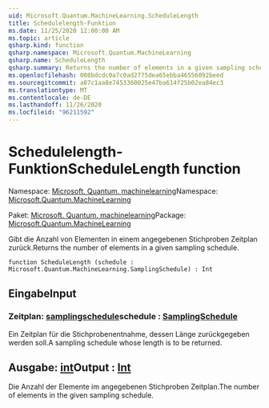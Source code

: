 ```yaml
---
uid: Microsoft.Quantum.MachineLearning.ScheduleLength
title: Schedulelength-Funktion
ms.date: 11/25/2020 12:00:00 AM
ms.topic: article
qsharp.kind: function
qsharp.namespace: Microsoft.Quantum.MachineLearning
qsharp.name: ScheduleLength
qsharp.summary: Returns the number of elements in a given sampling schedule.
ms.openlocfilehash: 008bdcdc0a7c0ad2775dea65ebba46556092beed
ms.sourcegitcommit: a87c1aa8e7453360025e47ba614f25b02ea84ec3
ms.translationtype: MT
ms.contentlocale: de-DE
ms.lasthandoff: 11/26/2020
ms.locfileid: "96211592"
---
```

# <a name="schedulelength-function"></a><span data-ttu-id="2f342-102">Schedulelength-Funktion</span><span class="sxs-lookup"><span data-stu-id="2f342-102">ScheduleLength function</span></span>

<span data-ttu-id="2f342-103">Namespace: [Microsoft. Quantum. machinelearning](xref:Microsoft.Quantum.MachineLearning)</span><span class="sxs-lookup"><span data-stu-id="2f342-103">Namespace: [Microsoft.Quantum.MachineLearning](xref:Microsoft.Quantum.MachineLearning)</span></span>

<span data-ttu-id="2f342-104">Paket: [Microsoft. Quantum. machinelearning](https://nuget.org/packages/Microsoft.Quantum.MachineLearning)</span><span class="sxs-lookup"><span data-stu-id="2f342-104">Package: [Microsoft.Quantum.MachineLearning](https://nuget.org/packages/Microsoft.Quantum.MachineLearning)</span></span>


<span data-ttu-id="2f342-105">Gibt die Anzahl von Elementen in einem angegebenen Stichproben Zeitplan zurück.</span><span class="sxs-lookup"><span data-stu-id="2f342-105">Returns the number of elements in a given sampling schedule.</span></span>

```qsharp
function ScheduleLength (schedule : Microsoft.Quantum.MachineLearning.SamplingSchedule) : Int
```


## <a name="input"></a><span data-ttu-id="2f342-106">Eingabe</span><span class="sxs-lookup"><span data-stu-id="2f342-106">Input</span></span>

### <a name="schedule--samplingschedule"></a><span data-ttu-id="2f342-107">Zeitplan: [samplingschedule](xref:Microsoft.Quantum.MachineLearning.SamplingSchedule)</span><span class="sxs-lookup"><span data-stu-id="2f342-107">schedule : [SamplingSchedule](xref:Microsoft.Quantum.MachineLearning.SamplingSchedule)</span></span>

<span data-ttu-id="2f342-108">Ein Zeitplan für die Stichprobenentnahme, dessen Länge zurückgegeben werden soll.</span><span class="sxs-lookup"><span data-stu-id="2f342-108">A sampling schedule whose length is to be returned.</span></span>



## <a name="output--int"></a><span data-ttu-id="2f342-109">Ausgabe: [int](xref:microsoft.quantum.lang-ref.int)</span><span class="sxs-lookup"><span data-stu-id="2f342-109">Output : [Int](xref:microsoft.quantum.lang-ref.int)</span></span>

<span data-ttu-id="2f342-110">Die Anzahl der Elemente im angegebenen Stichproben Zeitplan.</span><span class="sxs-lookup"><span data-stu-id="2f342-110">The number of elements in the given sampling schedule.</span></span>